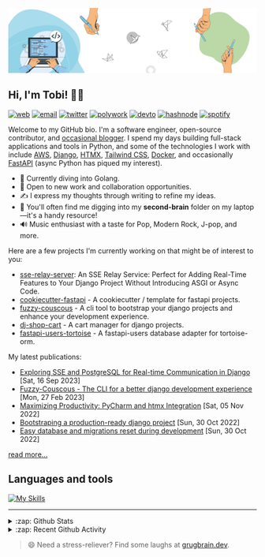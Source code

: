[![Banner](https://github.com/Tobi-De/Tobi-De/blob/main/img/cover-color.png?raw=true)](https://oluwatobi.dev)

## Hi, I'm Tobi! 👋🏾

[![web](https://img.shields.io/badge/WEB-12100E?logo=google-earth&color=282A36)](https://oluwatobi.dev)
[![email](https://img.shields.io/badge/PROTONMAIL-12100E?logo=protonmail&color=282A36)](mailto:tobidegnon@proton.me)
[![twitter](https://img.shields.io/badge/TWITTER-12100E?logo=twitter&color=282A36)](https://twitter.com/tobidegnon)
[![polywork](https://img.shields.io/badge/POLYWORK-12100E?logo=polywork&logoColor=red&color=282A36)](https://polywork.oluwatobi.dev)
[![devto](https://img.shields.io/badge/DEV.TO-12100E?logo=dev.to&color=282A36)](https://dev.to/tobi)
[![hashnode](https://img.shields.io/badge/HASHNODE-12100E?logo=hashnode&color=282A36)](https://tobidegnon.hashnode.dev/)
[![spotify](https://img.shields.io/badge/SPOTIFY-12100E?logo=spotify&color=282A36)](https://open.spotify.com/user/16nkjfi9016vplwwuohlk9t5n?si=32da9f7b741f4ef4)

Welcome to my GitHub bio. I'm a software engineer, open-source contributor, and [occasional blogger](https://oluwatobi.dev/blog/). I spend my days building full-stack applications and tools in Python, and some of the technologies I work with include [AWS](https://aws.amazon.com/fr/), [Django](https://github.com/django/django), [HTMX](https://github.com/bigskysoftware/htmx), [Tailwind CSS](https://github.com/tailwindlabs/tailwindcss), [Docker](https://www.docker.com/), and occasionally [FastAPI](https://github.com/tiangolo/fastapi) (async Python has piqued my interest).

- 🔭 Currently diving into Golang.
- 👯 Open to new work and collaboration opportunities.
- ✍️ I express my thoughts through writing to refine my ideas.
- 🧠 You'll often find me digging into my **second-brain** folder on my laptop—it's a handy resource!
- 🔊 Music enthusiast with a taste for Pop, Modern Rock, J-pop, and more.

Here are a few projects I'm currently working on that might be of interest to you:

- [sse-relay-server](https://github.com/Tobi-De/sse_relay_server): An SSE Relay Service: Perfect for Adding Real-Time Features to Your Django Project Without Introducing ASGI or Async Code.
- [cookiecutter-fastapi](https://github.com/tobi-de/cookiecutter-fastapi) - A cookiecutter / template for fastapi projects.
- [fuzzy-couscous](https://github.com/Tobi-De/fuzzy-couscous) - A cli tool to bootstrap your django projects and enhance your development experience.
- [dj-shop-cart](https://github.com/tobi-de/dj-shop-cart) - A cart manager for django projects.
- [fastapi-users-tortoise](https://github.com/tobi-de/fastapi-users-tortoise) - A fastapi-users database adapter for tortoise-orm.

My latest publications:

<!-- BLOG-POST-LIST:START -->
- [Exploring SSE and PostgreSQL for Real-time Communication in Django](https://oluwatobi.dev/blog/exploring_sse_and_postgresql_for_realtime_communication_in_django) [Sat, 16 Sep 2023]
- [Fuzzy-Couscous - The CLI for a better django development experience](https://oluwatobi.dev/blog/fuzzy_couscous_the_cli_for_a_better_django_development_experience) [Mon, 27 Feb 2023]
- [Maximizing Productivity: PyCharm and htmx Integration](https://oluwatobi.dev/blog/maximizing-productivity-pycharm-and-htmx-integration) [Sat, 05 Nov 2022]
- [Bootstraping a production-ready django project](https://oluwatobi.dev/blog/bootstraping-a-production-ready-django-project) [Sun, 30 Oct 2022]
- [Easy database and migrations reset during development](https://oluwatobi.dev/blog/easy-database-and-migrations-reset-during-development) [Sun, 30 Oct 2022]
<!-- BLOG-POST-LIST:END -->

[read more...](https://oluwatobi.dev/blog)

## Languages and tools

[![My Skills](https://skillicons.dev/icons?i=python,django,fastapi,aws,redis,postgres,golang,docker,nginx,vscode,js,git,github,html,css&theme=dark)](https://skillicons.dev)

---
<details>
  <summary>:zap: Github Stats</summary>

<br/>
<p align="left">
  <a href="https://oluwatobi.dev/">
  <img width="49.5%" src="http://stats.oluwatobi.dev/api/?username=Tobi-De&show_icons=true&hide_border=true&theme=dracula" />
    <img width="49.5%" src="http://streak.oluwatobi.dev/?user=Tobi-De&theme=dracula&hide_border=true" />
  </a>
</p>
<br>

 </details>

<details>
  <summary>:zap: Recent Github Activity</summary>

<br>

 <!--RECENT_ACTIVITY:last_update-->
Last Updated: Saturday, September 30th, 2023, 4:17:39 AM
 <!--RECENT_ACTIVITY:last_update_end-->

 <!--RECENT_ACTIVITY:start-->
1. ⬆️ Pushed 1 commit(s) to [Tobi-De/qosic-sdk](https://github.com/Tobi-De/qosic-sdk)<br>
2. ⬆️ Pushed 1 commit(s) to [Tobi-De/qosic-sdk](https://github.com/Tobi-De/qosic-sdk)<br>
3. ⬆️ Pushed 1 commit(s) to [Tobi-De/qosic-sdk](https://github.com/Tobi-De/qosic-sdk)<br>
4. ⬆️ Pushed 1 commit(s) to [Tobi-De/qosic-sdk](https://github.com/Tobi-De/qosic-sdk)<br>
5. ⬆️ Pushed 1 commit(s) to [Tobi-De/qosic-sdk](https://github.com/Tobi-De/qosic-sdk)<br>
 <!--RECENT_ACTIVITY:end-->

</details>

> 😄 Need a stress-reliever? Find some laughs at [grugbrain.dev](https://grugbrain.dev/).
